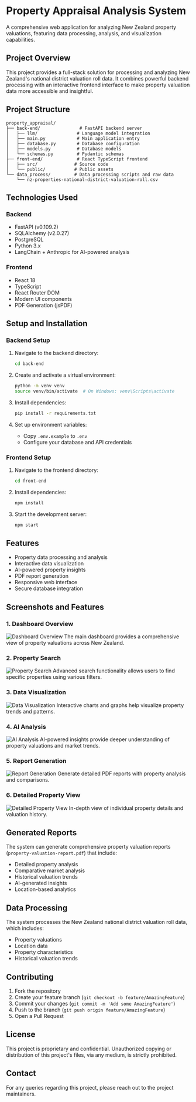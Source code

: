 # Property Appraisal Analysis System

A comprehensive web application for analyzing New Zealand property valuations, featuring data processing, analysis, and visualization capabilities.

## Project Overview

This project provides a full-stack solution for processing and analyzing New Zealand's national district valuation roll data. It combines powerful backend processing with an interactive frontend interface to make property valuation data more accessible and insightful.

## Project Structure

```
property_appraisal/
├── back-end/               # FastAPI backend server
│   ├── llm/               # Language model integration
│   ├── main.py            # Main application entry
│   ├── database.py        # Database configuration
│   ├── models.py          # Database models
│   └── schemas.py         # Pydantic schemas
├── front-end/             # React TypeScript frontend
│   ├── src/              # Source code
│   └── public/           # Public assets
└── data_process/         # Data processing scripts and raw data
    └── nz-properties-national-district-valuation-roll.csv
```

## Technologies Used

### Backend
- FastAPI (v0.109.2)
- SQLAlchemy (v2.0.27)
- PostgreSQL
- Python 3.x
- LangChain + Anthropic for AI-powered analysis

### Frontend
- React 18
- TypeScript
- React Router DOM
- Modern UI components
- PDF Generation (jsPDF)

## Setup and Installation

### Backend Setup
1. Navigate to the backend directory:
   ```bash
   cd back-end
   ```

2. Create and activate a virtual environment:
   ```bash
   python -m venv venv
   source venv/bin/activate  # On Windows: venv\Scripts\activate
   ```

3. Install dependencies:
   ```bash
   pip install -r requirements.txt
   ```

4. Set up environment variables:
   - Copy `.env.example` to `.env`
   - Configure your database and API credentials

### Frontend Setup
1. Navigate to the frontend directory:
   ```bash
   cd front-end
   ```

2. Install dependencies:
   ```bash
   npm install
   ```

3. Start the development server:
   ```bash
   npm start
   ```

## Features

- Property data processing and analysis
- Interactive data visualization
- AI-powered property insights
- PDF report generation
- Responsive web interface
- Secure database integration

## Screenshots and Features

### 1. Dashboard Overview
![Dashboard Overview](screenshots/1.png)
The main dashboard provides a comprehensive view of property valuations across New Zealand.

### 2. Property Search
![Property Search](screenshots/2.png)
Advanced search functionality allows users to find specific properties using various filters.

### 3. Data Visualization
![Data Visualization](screenshots/3.png)
Interactive charts and graphs help visualize property trends and patterns.

### 4. AI Analysis
![AI Analysis](screenshots/4.png)
AI-powered insights provide deeper understanding of property valuations and market trends.

### 5. Report Generation
![Report Generation](screenshots/5.png)
Generate detailed PDF reports with property analysis and comparisons.

### 6. Detailed Property View
![Detailed Property View](screenshots/6.png)
In-depth view of individual property details and valuation history.

## Generated Reports

The system can generate comprehensive property valuation reports (`property-valuation-report.pdf`) that include:
- Detailed property analysis
- Comparative market analysis
- Historical valuation trends
- AI-generated insights
- Location-based analytics

## Data Processing

The system processes the New Zealand national district valuation roll data, which includes:
- Property valuations
- Location data
- Property characteristics
- Historical valuation trends

## Contributing

1. Fork the repository
2. Create your feature branch (`git checkout -b feature/AmazingFeature`)
3. Commit your changes (`git commit -m 'Add some AmazingFeature'`)
4. Push to the branch (`git push origin feature/AmazingFeature`)
5. Open a Pull Request

## License

This project is proprietary and confidential. Unauthorized copying or distribution of this project's files, via any medium, is strictly prohibited.

## Contact

For any queries regarding this project, please reach out to the project maintainers.

